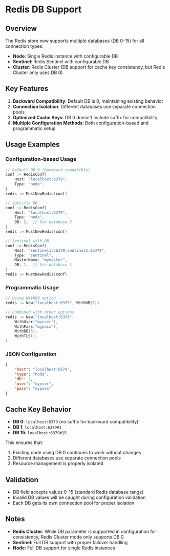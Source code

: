 # Redis DB Support

## Overview

The Redis store now supports multiple databases (DB 0-15) for all connection types:
- **Node**: Single Redis instance with configurable DB
- **Sentinel**: Redis Sentinel with configurable DB 
- **Cluster**: Redis Cluster (DB support for cache key consistency, but Redis Cluster only uses DB 0)

## Key Features

1. **Backward Compatibility**: Default DB is 0, maintaining existing behavior
2. **Connection Isolation**: Different databases use separate connection pools
3. **Optimized Cache Keys**: DB 0 doesn't include suffix for compatibility
4. **Multiple Configuration Methods**: Both configuration-based and programmatic setup

## Usage Examples

### Configuration-based Usage

```go
// Default DB 0 (backward compatible)
conf := RedisConf{
    Host: "localhost:6379",
    Type: "node",
}
redis := MustNewRedis(conf)

// Specific DB
conf := RedisConf{
    Host: "localhost:6379",
    Type: "node", 
    DB: 2,  // Use database 2
}
redis := MustNewRedis(conf)

// Sentinel with DB
conf := RedisConf{
    Host: "sentinel1:26379,sentinel2:26379",
    Type: "sentinel",
    MasterName: "mymaster",
    DB: 1,  // Use database 1
}
redis := MustNewRedis(conf)
```

### Programmatic Usage

```go
// Using WithDB option
redis := New("localhost:6379", WithDB(3))

// Combined with other options
redis := New("localhost:6379", 
    WithUser("myuser"),
    WithPass("mypass"),
    WithDB(5),
    WithTLS(),
)
```

### JSON Configuration

```json
{
    "host": "localhost:6379",
    "type": "node",
    "db": 2,
    "user": "myuser",
    "pass": "mypass"
}
```

## Cache Key Behavior

- **DB 0**: `localhost:6379` (no suffix for backward compatibility)
- **DB 1**: `localhost:6379#1`
- **DB 15**: `localhost:6379#15`

This ensures that:
1. Existing code using DB 0 continues to work without changes
2. Different databases use separate connection pools
3. Resource management is properly isolated

## Validation

- DB field accepts values 0-15 (standard Redis database range)
- Invalid DB values will be caught during configuration validation
- Each DB gets its own connection pool for proper isolation

## Notes

- **Redis Cluster**: While DB parameter is supported in configuration for consistency, Redis Cluster mode only supports DB 0
- **Sentinel**: Full DB support with proper failover handling
- **Node**: Full DB support for single Redis instances
